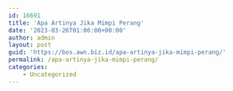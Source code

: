 ```yaml
---
id: 16691
title: 'Apa Artinya Jika Mimpi Perang'
date: '2023-03-26T01:06:00+00:00'
author: admin
layout: post
guid: 'https://bos.awn.biz.id/apa-artinya-jika-mimpi-perang/'
permalink: /apa-artinya-jika-mimpi-perang/
categories:
    - Uncategorized
---
```


